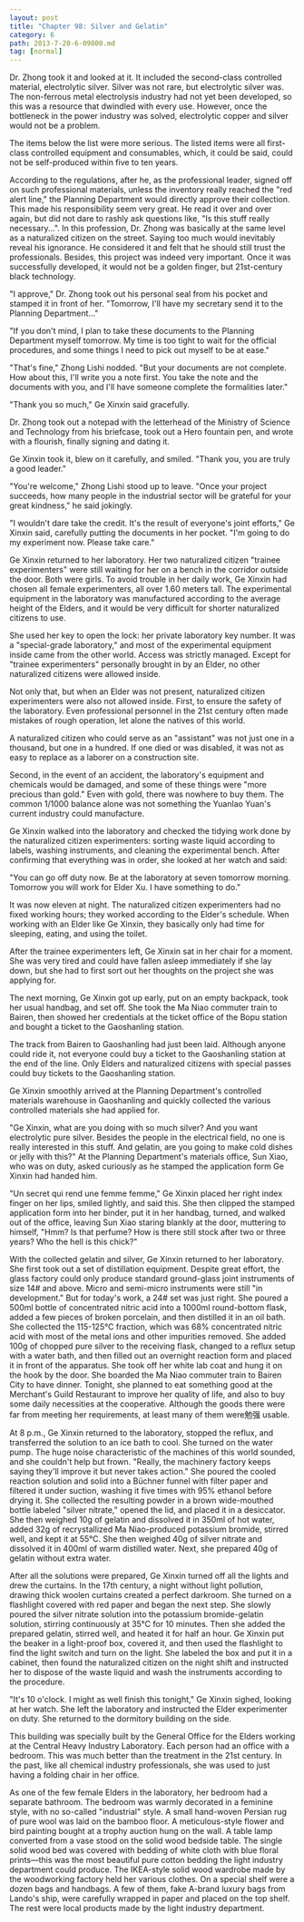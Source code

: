 ```yaml
---
layout: post
title: "Chapter 98: Silver and Gelatin"
category: 6
path: 2013-7-20-6-09800.md
tag: [normal]
---
```


Dr. Zhong took it and looked at it. It included the second-class controlled material, electrolytic silver. Silver was not rare, but electrolytic silver was. The non-ferrous metal electrolysis industry had not yet been developed, so this was a resource that dwindled with every use. However, once the bottleneck in the power industry was solved, electrolytic copper and silver would not be a problem.

The items below the list were more serious. The listed items were all first-class controlled equipment and consumables, which, it could be said, could not be self-produced within five to ten years.

According to the regulations, after he, as the professional leader, signed off on such professional materials, unless the inventory really reached the "red alert line," the Planning Department would directly approve their collection. This made his responsibility seem very great. He read it over and over again, but did not dare to rashly ask questions like, "Is this stuff really necessary...". In this profession, Dr. Zhong was basically at the same level as a naturalized citizen on the street. Saying too much would inevitably reveal his ignorance. He considered it and felt that he should still trust the professionals. Besides, this project was indeed very important. Once it was successfully developed, it would not be a golden finger, but 21st-century black technology.

"I approve," Dr. Zhong took out his personal seal from his pocket and stamped it in front of her. "Tomorrow, I'll have my secretary send it to the Planning Department..."

"If you don't mind, I plan to take these documents to the Planning Department myself tomorrow. My time is too tight to wait for the official procedures, and some things I need to pick out myself to be at ease."

"That's fine," Zhong Lishi nodded. "But your documents are not complete. How about this, I'll write you a note first. You take the note and the documents with you, and I'll have someone complete the formalities later."

"Thank you so much," Ge Xinxin said gracefully.

Dr. Zhong took out a notepad with the letterhead of the Ministry of Science and Technology from his briefcase, took out a Hero fountain pen, and wrote with a flourish, finally signing and dating it.

Ge Xinxin took it, blew on it carefully, and smiled. "Thank you, you are truly a good leader."

"You're welcome," Zhong Lishi stood up to leave. "Once your project succeeds, how many people in the industrial sector will be grateful for your great kindness," he said jokingly.

"I wouldn't dare take the credit. It's the result of everyone's joint efforts," Ge Xinxin said, carefully putting the documents in her pocket. "I'm going to do my experiment now. Please take care."

Ge Xinxin returned to her laboratory. Her two naturalized citizen "trainee experimenters" were still waiting for her on a bench in the corridor outside the door. Both were girls. To avoid trouble in her daily work, Ge Xinxin had chosen all female experimenters, all over 1.60 meters tall. The experimental equipment in the laboratory was manufactured according to the average height of the Elders, and it would be very difficult for shorter naturalized citizens to use.

She used her key to open the lock: her private laboratory key number. It was a "special-grade laboratory," and most of the experimental equipment inside came from the other world. Access was strictly managed. Except for "trainee experimenters" personally brought in by an Elder, no other naturalized citizens were allowed inside.

Not only that, but when an Elder was not present, naturalized citizen experimenters were also not allowed inside. First, to ensure the safety of the laboratory. Even professional personnel in the 21st century often made mistakes of rough operation, let alone the natives of this world.

A naturalized citizen who could serve as an "assistant" was not just one in a thousand, but one in a hundred. If one died or was disabled, it was not as easy to replace as a laborer on a construction site.

Second, in the event of an accident, the laboratory's equipment and chemicals would be damaged, and some of these things were "more precious than gold." Even with gold, there was nowhere to buy them. The common 1/1000 balance alone was not something the Yuanlao Yuan's current industry could manufacture.

Ge Xinxin walked into the laboratory and checked the tidying work done by the naturalized citizen experimenters: sorting waste liquid according to labels, washing instruments, and cleaning the experimental bench. After confirming that everything was in order, she looked at her watch and said:

"You can go off duty now. Be at the laboratory at seven tomorrow morning. Tomorrow you will work for Elder Xu. I have something to do."

It was now eleven at night. The naturalized citizen experimenters had no fixed working hours; they worked according to the Elder's schedule. When working with an Elder like Ge Xinxin, they basically only had time for sleeping, eating, and using the toilet.

After the trainee experimenters left, Ge Xinxin sat in her chair for a moment. She was very tired and could have fallen asleep immediately if she lay down, but she had to first sort out her thoughts on the project she was applying for.

The next morning, Ge Xinxin got up early, put on an empty backpack, took her usual handbag, and set off. She took the Ma Niao commuter train to Bairen, then showed her credentials at the ticket office of the Bopu station and bought a ticket to the Gaoshanling station.

The track from Bairen to Gaoshanling had just been laid. Although anyone could ride it, not everyone could buy a ticket to the Gaoshanling station at the end of the line. Only Elders and naturalized citizens with special passes could buy tickets to the Gaoshanling station.

Ge Xinxin smoothly arrived at the Planning Department's controlled materials warehouse in Gaoshanling and quickly collected the various controlled materials she had applied for.

"Ge Xinxin, what are you doing with so much silver? And you want electrolytic pure silver. Besides the people in the electrical field, no one is really interested in this stuff. And gelatin, are you going to make cold dishes or jelly with this?" At the Planning Department's materials office, Sun Xiao, who was on duty, asked curiously as he stamped the application form Ge Xinxin had handed him.

"Un secret qui rend une femme femme," Ge Xinxin placed her right index finger on her lips, smiled lightly, and said this. She then clipped the stamped application form into her binder, put it in her handbag, turned, and walked out of the office, leaving Sun Xiao staring blankly at the door, muttering to himself, "Hmm? Is that perfume? How is there still stock after two or three years? Who the hell is this chick?"

With the collected gelatin and silver, Ge Xinxin returned to her laboratory. She first took out a set of distillation equipment. Despite great effort, the glass factory could only produce standard ground-glass joint instruments of size 14# and above. Micro and semi-micro instruments were still "in development." But for today's work, a 24# set was just right. She poured a 500ml bottle of concentrated nitric acid into a 1000ml round-bottom flask, added a few pieces of broken porcelain, and then distilled it in an oil bath. She collected the 115-125°C fraction, which was 68% concentrated nitric acid with most of the metal ions and other impurities removed. She added 100g of chopped pure silver to the receiving flask, changed to a reflux setup with a water bath, and then filled out an overnight reaction form and placed it in front of the apparatus. She took off her white lab coat and hung it on the hook by the door. She boarded the Ma Niao commuter train to Bairen City to have dinner. Tonight, she planned to eat something good at the Merchant's Guild Restaurant to improve her quality of life, and also to buy some daily necessities at the cooperative. Although the goods there were far from meeting her requirements, at least many of them were勉强 usable.

At 8 p.m., Ge Xinxin returned to the laboratory, stopped the reflux, and transferred the solution to an ice bath to cool. She turned on the water pump. The huge noise characteristic of the machines of this world sounded, and she couldn't help but frown. "Really, the machinery factory keeps saying they'll improve it but never takes action." She poured the cooled reaction solution and solid into a Büchner funnel with filter paper and filtered it under suction, washing it five times with 95% ethanol before drying it. She collected the resulting powder in a brown wide-mouthed bottle labeled "silver nitrate," opened the lid, and placed it in a desiccator. She then weighed 10g of gelatin and dissolved it in 350ml of hot water, added 32g of recrystallized Ma Niao-produced potassium bromide, stirred well, and kept it at 55°C. She then weighed 40g of silver nitrate and dissolved it in 400ml of warm distilled water. Next, she prepared 40g of gelatin without extra water.

After all the solutions were prepared, Ge Xinxin turned off all the lights and drew the curtains. In the 17th century, a night without light pollution, drawing thick woolen curtains created a perfect darkroom. She turned on a flashlight covered with red paper and began the next step. She slowly poured the silver nitrate solution into the potassium bromide-gelatin solution, stirring continuously at 35°C for 10 minutes. Then she added the prepared gelatin, stirred well, and heated it for half an hour. Ge Xinxin put the beaker in a light-proof box, covered it, and then used the flashlight to find the light switch and turn on the light. She labeled the box and put it in a cabinet, then found the naturalized citizen on the night shift and instructed her to dispose of the waste liquid and wash the instruments according to the procedure.

"It's 10 o'clock. I might as well finish this tonight," Ge Xinxin sighed, looking at her watch. She left the laboratory and instructed the Elder experimenter on duty. She returned to the dormitory building on the side.

This building was specially built by the General Office for the Elders working at the Central Heavy Industry Laboratory. Each person had an office with a bedroom. This was much better than the treatment in the 21st century. In the past, like all chemical industry professionals, she was used to just having a folding chair in her office.

As one of the few female Elders in the laboratory, her bedroom had a separate bathroom. The bedroom was warmly decorated in a feminine style, with no so-called "industrial" style. A small hand-woven Persian rug of pure wool was laid on the bamboo floor. A meticulous-style flower and bird painting bought at a trophy auction hung on the wall. A table lamp converted from a vase stood on the solid wood bedside table. The single solid wood bed was covered with bedding of white cloth with blue floral prints—this was the most beautiful pure cotton bedding the light industry department could produce. The IKEA-style solid wood wardrobe made by the woodworking factory held her various clothes. On a special shelf were a dozen bags and handbags. A few of them, fake A-brand luxury bags from Lando's ship, were carefully wrapped in paper and placed on the top shelf. The rest were local products made by the light industry department.